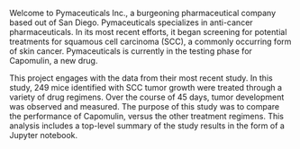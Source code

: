 Welcome to Pymaceuticals Inc., a burgeoning pharmaceutical company based out of San Diego. Pymaceuticals specializes in anti-cancer pharmaceuticals. In its most recent efforts, it began screening for potential treatments for squamous cell carcinoma (SCC), a commonly occurring form of skin cancer. Pymaceuticals is currently in the testing phase for Capomulin, a new drug.

This project engages with the data from their most recent study. In this study, 249 mice identified with SCC tumor growth were treated through a variety of drug regimens. Over the course of 45 days, tumor development was observed and measured. The purpose of this study was to compare the performance of Capomulin, versus the other treatment regimens. This analysis includes a top-level summary of the study results in the form of a Jupyter notebook.


